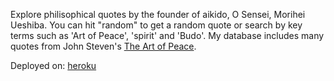 Explore philisophical quotes by the founder of aikido, O Sensei, Morihei Ueshiba.
You can hit "random" to get a random quote or search by key terms such as 'Art of Peace', 'spirit' and 'Budo'.
My database includes many quotes from John Steven's [The Art of Peace](https://www.amazon.com/Art-Peace-Morihei-Ueshiba/dp/1590304489). 

Deployed on: [heroku](https://aiki-quotes.herokuapp.com/)
